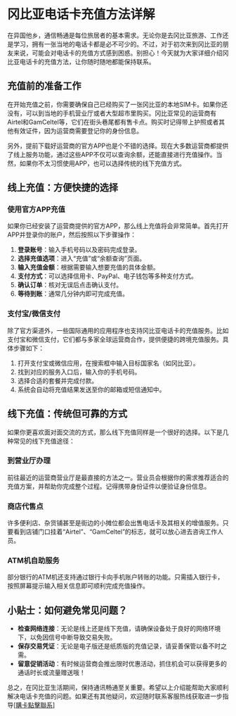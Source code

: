 # 冈比亚电话卡充值方法详解

在异国他乡，通信畅通是每位旅居者的基本需求。无论你是去冈比亚旅游、工作还是学习，拥有一张当地的电话卡都是必不可少的。不过，对于初次来到冈比亚的朋友来说，可能会对电话卡的充值方式感到困惑。别担心！今天就为大家详细介绍冈比亚电话卡的充值方法，让你随时随地都能保持联系。

## 充值前的准备工作

在开始充值之前，你需要确保自己已经购买了一张冈比亚的本地SIM卡。如果你还没有，可以到当地的手机营业厅或者大型超市里购买。冈比亚常见的运营商有Airtel和GamCeltel等，它们在街头巷尾都有售卡点。购买时记得带上护照或者其他有效证件，因为运营商需要登记你的身份信息。

另外，提前下载好运营商的官方APP也是个不错的选择。现在大多数运营商都提供了线上服务功能，通过这些APP不仅可以查询余额，还能直接进行充值操作。当然，如果你不太习惯使用APP，也可以选择传统的线下充值方式。

## 线上充值：方便快捷的选择

### 使用官方APP充值

如果你已经安装了运营商提供的官方APP，那么线上充值将会非常简单。首先打开APP并登录你的账户，然后按照以下步骤操作：

1. **登录账号**：输入手机号码以及密码完成登录。
2. **选择充值选项**：进入“充值”或“余额查询”页面。
3. **输入充值金额**：根据需要输入想要充值的具体金额。
4. **支付方式**：可以选择信用卡、PayPal、电子钱包等多种支付方式。
5. **确认订单**：核对无误后点击确认支付。
6. **等待到账**：通常几分钟内即可完成充值。

### 支付宝/微信支付

除了官方渠道外，一些国际通用的应用程序也支持冈比亚电话卡的充值服务。比如支付宝和微信支付，它们都与多家全球运营商合作，提供便捷的跨境充值服务。具体步骤如下：

1. 打开支付宝或微信应用，在搜索框中输入目标国家名（如冈比亚）。
2. 找到对应的服务入口后，输入你的手机号码。
3. 选择合适的套餐并完成付款。
4. 系统会自动将充值结果发送至你的邮箱或短信通知中。

## 线下充值：传统但可靠的方式

如果你更喜欢面对面交流的方式，那么线下充值同样是一个很好的选择。以下是几种常见的线下充值途径：

### 到营业厅办理

前往最近的运营商营业厅是最直接的方法之一。营业员会根据你的需求推荐适合的充值方案，并帮助你完成整个过程。记得携带身份证件以便验证身份信息。

### 商店代售点

许多便利店、杂货铺甚至是街边的小摊位都会出售电话卡及其相关的增值服务。只要看到店铺门口挂着“Airtel”、“GamCeltel”的标志，就可以放心进去咨询工作人员。

### ATM机自助服务

部分银行的ATM机还支持通过银行卡向手机账户转账的功能。只需插入银行卡，按照屏幕提示输入相关信息即可顺利完成充值操作。

## 小贴士：如何避免常见问题？

- **检查网络连接**：无论是线上还是线下充值，请确保设备处于良好的网络环境下，以免因信号中断导致交易失败。
- **保存交易凭证**：无论是电子版还是纸质版的充值记录，请妥善保管以备不时之需。
- **留意促销活动**：有时候运营商会推出限时优惠活动，抓住机会可以获得更多的通话时长或流量赠送哦！

总之，在冈比亚生活期间，保持通讯畅通至关重要。希望以上介绍能帮助大家顺利解决电话卡充值的问题。如果还有其他疑问，欢迎随时联系客服热线获取进一步指导[[購卡點擊聯系](https://t.me/s/esim1088)]